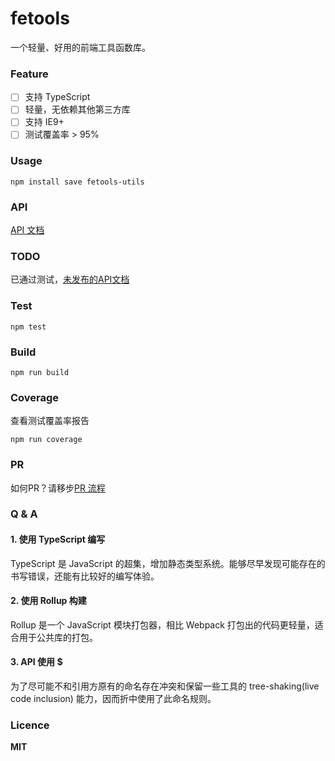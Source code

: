 # fetools

一个轻量、好用的前端工具函数库。

### Feature
- [ ] 支持 TypeScript
- [ ] 轻量，无依赖其他第三方库
- [ ] 支持 IE9+
- [ ] 测试覆盖率 > 95%

### Usage
```
npm install save fetools-utils
```

### API
[API 文档](./docs/API.md)

### TODO
已通过测试，[未发布的API文档](./docs/TODO.md)

### Test
```
npm test
```

### Build
```
npm run build
```

### Coverage

查看测试覆盖率报告
```
npm run coverage
```

### PR
如何PR？请移步[PR 流程](./docs/PR.md)

### Q & A 

#### 1. 使用 TypeScript 编写
TypeScript 是 JavaScript 的超集，增加静态类型系统。能够尽早发现可能存在的书写错误，还能有比较好的编写体验。

#### 2. 使用 Rollup 构建
Rollup 是一个 JavaScript 模块打包器，相比 Webpack 打包出的代码更轻量，适合用于公共库的打包。

#### 3. API 使用 $
为了尽可能不和引用方原有的命名存在冲突和保留一些工具的 tree-shaking(live code inclusion) 能力，因而折中使用了此命名规则。

### Licence
**MIT**